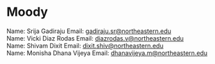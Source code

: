 # Moody
Name: Srija Gadiraju Email: gadiraju.sr@northeastern.edu<br>
Name: Vicki Diaz Rodas Email: diazrodas.v@northeastern.edu<br>
Name: Shivam Dixit Email: dixit.shiv@northeastern.edu<br>
Name: Monisha Dhana Vijeya Email: dhanavijeya.m@northeastern.edu<br>

